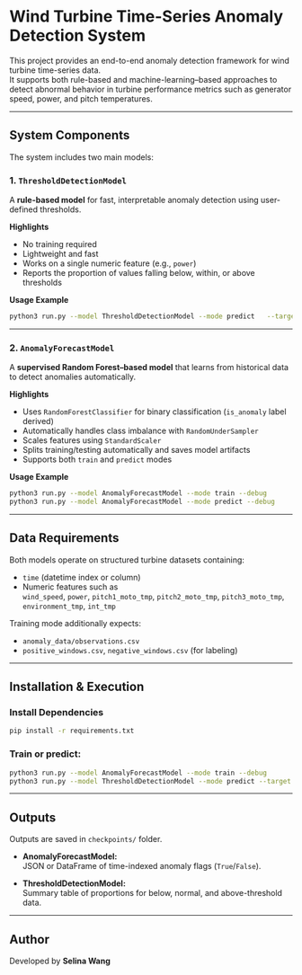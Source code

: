 # Wind Turbine Time-Series Anomaly Detection System

This project provides an end-to-end anomaly detection framework for wind turbine time-series data.  
It supports both rule-based and machine-learning–based approaches to detect abnormal behavior in turbine performance metrics such as generator speed, power, and pitch temperatures.

---

## System Components

The system includes two main models:

### 1. `ThresholdDetectionModel`
A **rule-based model** for fast, interpretable anomaly detection using user-defined thresholds.

**Highlights**
- No training required  
- Lightweight and fast  
- Works on a single numeric feature (e.g., `power`)  
- Reports the proportion of values falling below, within, or above thresholds  

**Usage Example**
```bash
python3 run.py --model ThresholdDetectionModel --mode predict   --target power --left_threshold 300.0 --right_threshold 500.0 --debug
```

---

### 2. `AnomalyForecastModel`
A **supervised Random Forest–based model** that learns from historical data to detect anomalies automatically.

**Highlights**
- Uses `RandomForestClassifier` for binary classification (`is_anomaly` label derived)
- Automatically handles class imbalance with `RandomUnderSampler`
- Scales features using `StandardScaler`
- Splits training/testing automatically and saves model artifacts
- Supports both `train` and `predict` modes

**Usage Example**
```bash
python3 run.py --model AnomalyForecastModel --mode train --debug
python3 run.py --model AnomalyForecastModel --mode predict --debug
```

---

## Data Requirements

Both models operate on structured turbine datasets containing:
- `time` (datetime index or column)
- Numeric features such as  
  `wind_speed`, `power`, `pitch1_moto_tmp`, `pitch2_moto_tmp`, `pitch3_moto_tmp`, `environment_tmp`, `int_tmp`

Training mode additionally expects:
- `anomaly_data/observations.csv`
- `positive_windows.csv`, `negative_windows.csv` (for labeling)

---

## Installation & Execution

### Install Dependencies
```bash
pip install -r requirements.txt
```

### Train or predict:
```bash
python3 run.py --model AnomalyForecastModel --mode train --debug
python3 run.py --model ThresholdDetectionModel --mode predict --target power --left_threshold 300 --right_threshold 500
```

---

## Outputs
Outputs are saved in `checkpoints/` folder.
- **AnomalyForecastModel:**  
  JSON or DataFrame of time-indexed anomaly flags (`True`/`False`).

- **ThresholdDetectionModel:**  
  Summary table of proportions for below, normal, and above-threshold data.

---

## Author
Developed by **Selina Wang**  
